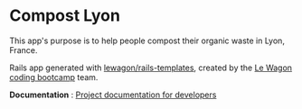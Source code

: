 # Compost Lyon

This app's purpose is to help people compost their organic waste in Lyon, France.

Rails app generated with [lewagon/rails-templates](https://github.com/lewagon/rails-templates), created by the [Le Wagon coding bootcamp](https://www.lewagon.com) team.

**Documentation** : [Project documentation for developers](https://github.com/Jetinho/compost-lyon/blob/main/DOC.md)
